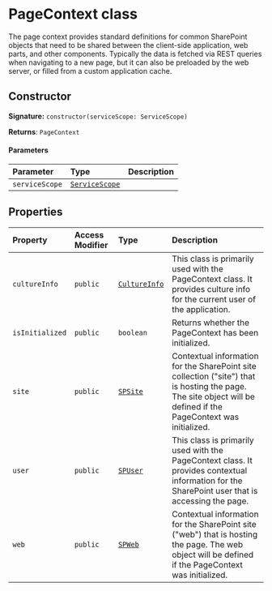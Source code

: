 # PageContext class





The page context provides standard definitions for common SharePoint objects 
that need to be shared between the client-side application, web parts, and other 
components. Typically the data is fetched via REST queries when navigating to a 
new page, but it can also be preloaded by the web server, or filled from a custom 
application cache.


## Constructor


**Signature:** `constructor(serviceScope: ServiceScope)`

**Returns**: `PageContext`



#### Parameters


| Parameter	   | Type    | Description |
|:-------------|:---------------|:------------|
| `serviceScope`    | [`ServiceScope`](../sp-client-base/servicescope.md) |  |


## Properties

| Property	   | Access Modifier | Type	| Description|
|:-------------|:----|:-------|:-----------|
|`cultureInfo`     | `public` | [`CultureInfo`](../sp-client-base/cultureinfo.md) | This class is primarily used with the PageContext class. It provides culture info  for the current user of the application. |
|`isInitialized`     | `public` | `boolean` | Returns whether the PageContext has been initialized. |
|`site`     | `public` | [`SPSite`](../sp-client-base/spsite.md) | Contextual information for the SharePoint site collection ("site") that is hosting the page.  The site object will be defined if the PageContext was initialized. |
|`user`     | `public` | [`SPUser`](../sp-client-base/spuser.md) | This class is primarily used with the PageContext class. It provides contextual information  for the SharePoint user that is accessing the page. |
|`web`     | `public` | [`SPWeb`](../sp-client-base/spweb.md) | Contextual information for the SharePoint site ("web") that is hosting the page. The web object  will be defined if the PageContext was initialized. |






